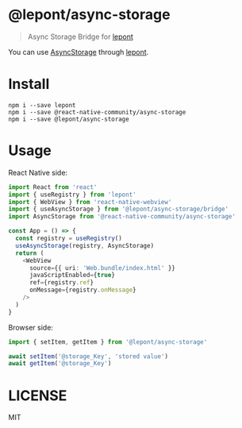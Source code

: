 # @lepont/async-storage

> Async Storage Bridge for [lepont][]

You can use [AsyncStorage][] through [lepont][].

# Install

```
npm i --save lepont
npm i --save @react-native-community/async-storage
npm i --save @lepont/async-storage
```

# Usage

React Native side:

```ts
import React from 'react'
import { useRegistry } from 'lepont'
import { WebView } from 'react-native-webview'
import { useAsyncStorage } from '@lepont/async-storage/bridge'
import AsyncStorage from '@react-native-community/async-storage'

const App = () => {
  const registry = useRegistry()
  useAsyncStorage(registry, AsyncStorage)
  return (
    <WebView
      source={{ uri: 'Web.bundle/index.html' }}
      javaScriptEnabled={true}
      ref={registry.ref}
      onMessage={registry.onMessage}
    />
  )
}
```

Browser side:

```ts
import { setItem, getItem } from '@lepont/async-storage'

await setItem('@storage_Key', 'stored value')
await getItem('@storage_Key')
```

# LICENSE

MIT

[lepont]: https://github.com/kt3k/lepont
[AsyncStorage]: https://github.com/react-native-community/async-storage
